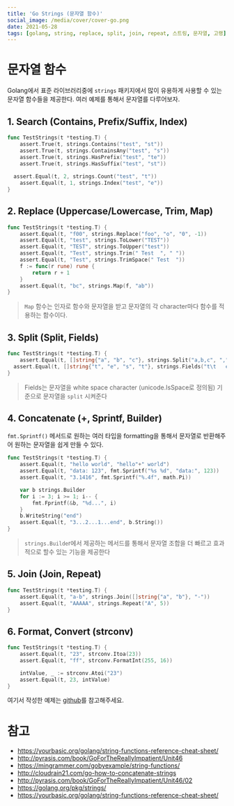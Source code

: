 ```yaml
---
title: 'Go Strings (문자열 함수)'
social_image: /media/cover/cover-go.png
date: 2021-05-28
tags: [golang, string, replace, split, join, repeat, 스트링, 문자열, 고랭]
---
```


# 문자열 함수

Golang에서 표준 라이브러리중에 `strings` 패키지에서 많이 유용하게 사용할 수 있는 문자열 함수들을 제공한다. 여러 예제를 통해서 문자열를 다루어보자. 

## 1. Search (Contains, Prefix/Suffix, Index)

```go
func TestStrings(t *testing.T) {
	assert.True(t, strings.Contains("test", "st"))
	assert.True(t, strings.ContainsAny("test", "s"))
	assert.True(t, strings.HasPrefix("test", "te"))
	assert.True(t, strings.HasSuffix("test", "st"))
  
  assert.Equal(t, 2, strings.Count("test", "t"))
	assert.Equal(t, 1, strings.Index("test", "e"))
}
```



## 2. Replace (Uppercase/Lowercase, Trim, Map)

```go
func TestStrings(t *testing.T) {
	assert.Equal(t, "f00", strings.Replace("foo", "o", "0", -1))
	assert.Equal(t, "test", strings.ToLower("TEST"))
	assert.Equal(t, "TEST", strings.ToUpper("test"))
	assert.Equal(t, "Test", strings.Trim(" Test  ", " "))
	assert.Equal(t, "Test", strings.TrimSpace(" Test  "))
	f := func(r rune) rune {
		return r + 1
	}
	assert.Equal(t, "bc", strings.Map(f, "ab"))
}
```

> `Map` 함수는 인자로 함수와 문자열을 받고 문자열의 각 character마다 함수를 적용하는 함수이다.

## 3. Split (Split, Fields)

```go
func TestStrings(t *testing.T) {
	assert.Equal(t, []string{"a", "b", "c"}, strings.Split("a,b,c", ","))
  assert.Equal(t, []string{"t", "e", "s", "t"}, strings.Fields("t\t   e s t"))
}
```

> Fields는 문자열을 white space character (unicode.IsSpace로 정의됨) 기준으로 문자열을 `split` 시켜준다

## 4. Concatenate (+, Sprintf, Builder)

`fmt.Sprintf()` 메서드로 원하는 여러 타입을 formatting을 통해서 문자열로 반환해주어 원하는 문자열을 쉽게 만들 수 있다.

```go
func TestStrings(t *testing.T) {
	assert.Equal(t, "hello world", "hello"+" world")
	assert.Equal(t, "data: 123", fmt.Sprintf("%s %d", "data:", 123))
	assert.Equal(t, "3.1416", fmt.Sprintf("%.4f", math.Pi))

	var b strings.Builder
	for i := 3; i >= 1; i-- {
		fmt.Fprintf(&b, "%d...", i)
	}
	b.WriteString("end")
	assert.Equal(t, "3...2...1...end", b.String())
}
```

> `strings.Builde`r에서 제공하는 메서드를 통해서 문자열 조합을 더 빠르고 효과적으로 할수 있는 기능을 제공한다

## 5. Join (Join, Repeat)

```go
func TestStrings(t *testing.T) {
	assert.Equal(t, "a-b", strings.Join([]string{"a", "b"}, "-"))
	assert.Equal(t, "AAAAA", strings.Repeat("A", 5))
}
```



## 6. Format, Convert (strconv)

```go
func TestStrings(t *testing.T) {
	assert.Equal(t, "23", strconv.Itoa(23))
	assert.Equal(t, "ff", strconv.FormatInt(255, 16))

	intValue, _ := strconv.Atoi("23")
	assert.Equal(t, 23, intValue)
}
```


여기서 작성한 예제는 [github](https://github.com/kenshin579/tutorials-go/tree/master/go-strings)를 참고해주세요. 


# 참고

- https://yourbasic.org/golang/string-functions-reference-cheat-sheet/
- http://pyrasis.com/book/GoForTheReallyImpatient/Unit46
- https://mingrammer.com/gobyexample/string-functions/
- http://cloudrain21.com/go-how-to-concatenate-strings
- http://pyrasis.com/book/GoForTheReallyImpatient/Unit46/02
- https://golang.org/pkg/strings/
- https://yourbasic.org/golang/string-functions-reference-cheat-sheet/





